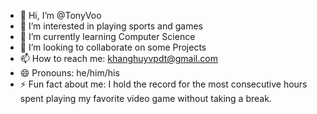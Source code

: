 - 👋 Hi, I’m @TonyVoo
- 👀 I’m interested in playing sports and games
- 🌱 I’m currently learning Computer Science
- 💞️ I’m looking to collaborate on some Projects
- 📫 How to reach me: khanghuyvpdt@gmail.com
- 😄 Pronouns: he/him/his
- ⚡ Fun fact about me: I hold the record for the most consecutive hours spent playing my favorite video game without taking a break.

<!---
TonyVoo/TonyVoo is a ✨ special ✨ repository because its `README.md` (this file) appears on your GitHub profile.
You can click the Preview link to take a look at your changes.
--->
